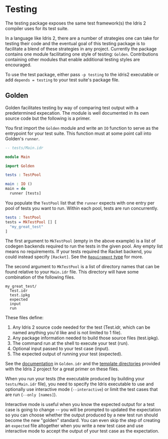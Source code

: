 # Testing
The testing package exposes the same test framework(s) the Idris 2 compiler uses for its test suite.

In a language like Idris 2, there are a number of strategies one can take for testing their code and the eventual goal of this testing package is to facilitate a blend of these strategies in any project. Currently the package contains one module facilitating one style of testing: `Golden`. Contributions containing other modules that enable additional testing styles are encouraged.

To use the test package, either pass `-p testing` to the idris2 executable or add `depends = testing` to your test suite's package file.

## Golden
Golden facilitates testing by way of comparing test output with a predetermined expecation. The module is well documented in its own source code but the following is a primer.

You first import the `Golden` module and write an `IO` function to serve as the entrypoint for your test suite. This function must at some point call into Golden's `runner`.
```idris
-- tests/Main.idr

module Main

import Golden

tests : TestPool

main : IO ()
main = do
  runner [tests]
```

You populate the `TestPool` list that the `runner` expects with one entry per pool of tests you want to run. Within each pool, tests are run concurrently.
```idris
tests : TestPool
tests = MkTestPool [] [
  "my_great_test"
]
```

The first argument to `MkTestPool` (empty in the above example) is a list of codegen backends required to run the tests in the given pool. Any empty list means no requirements. If your tests required the Racket backend, you could instead specify `[Racket]`. See the [`Requirement` type](./Golden.idr#L228) for more.

The second argument to `MkTestPool` is a list of directory names that can be found relative to your `Main.idr` file. This directory will have some combination of the following files.
```Shell
my_great_test/
  Test.idr
  test.ipkg
  expected
  input
  run
```

These files define:
1. Any Idris 2 source code needed for the test (Test.idr, which can be named anything you'd like and is not limited to 1 file).
2. Any package information needed to build those source files (test.ipkg).
3. The command run at the shell to execute your test (run).
4. Optional input passed to your test case (input).
5. The expected output of running your test (expected).

See the [documentation](./Golden.idr#L12) in `Golden.idr` and the [template directories](../../tests/templates) provided with the Idris 2 project for a great primer on these files.

When you run your tests (the executable produced by building your `tests/Main.idr` file), you need to specify the Idris executable to use and optionally use interactive mode (`--interactive`) or limit the test cases that are run (`--only [names]`).

Interactive mode is useful when you know the expected output for a test case is going to change -- you will be prompted to updated the expectation so you can choose whether the output produced by a new test run should become the new "golden" standard.
You can even skip the step of creating an `expected` file altogether when you write a new test case and use interactive mode to accept the output of your test case as the expectation.

